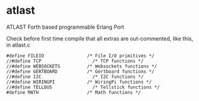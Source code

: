 # atlast
ATLAST Forth based programmable Erlang Port

Check before first time compile that all extras are out-commented, like this, in atlast.c

	#define FILEIO			      /* File I/O primitives */
	//#define TCP		      		/* TCP functions */
	//#define WEBSOCKETS          /* Websockets functions */
	//#define GERTBOARD		      /* Gertboard functions */
	//#define I2C					/* I2C functions */
	//#define WIRINGPI			  /* WiringPi functions */
	//#define TELLDUS          		/* Tellstick functions */
	#define MATH			      /* Math functions */

